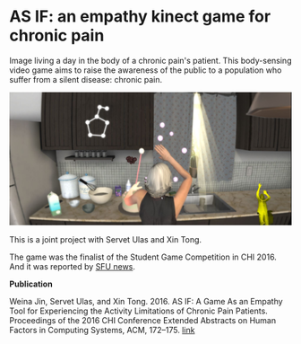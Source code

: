 # AS IF: an empathy kinect game for chronic pain

Image living a day in the body of a chronic pain's patient. This body-sensing video game aims to raise the awareness of the public to a population who suffer from a silent disease: chronic pain.

![AS IF game](https://github.com/weinajin/ASIF_empathy_game_for_chronic_pain/blob/master/ASIF1.JPG)

This is a joint project with Servet Ulas and Xin Tong.

The game was the finalist of the Student Game Competition in CHI 2016. And it was reported by [SFU news](https://www.sfu.ca/sfunews/stories/2016/sfu-student-game-fosters-empathy-for-chronic-pain-sufferers.html).

**Publication**

Weina Jin, Servet Ulas, and Xin Tong. 2016. AS IF: A Game As an Empathy Tool for Experiencing the Activity Limitations of Chronic Pain Patients. Proceedings of the 2016 CHI Conference Extended Abstracts on Human Factors in Computing Systems, ACM, 172–175. [link](https://dl.acm.org/citation.cfm?id=2890369&dl=ACM&coll=DL)
